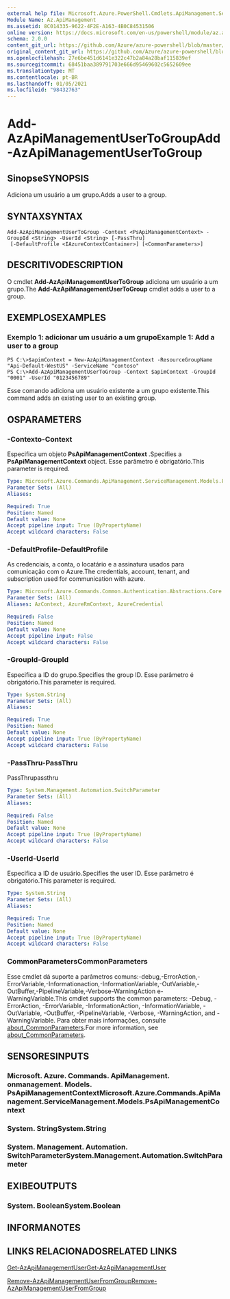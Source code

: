 ```yaml
---
external help file: Microsoft.Azure.PowerShell.Cmdlets.ApiManagement.ServiceManagement.dll-Help.xml
Module Name: Az.ApiManagement
ms.assetid: 8C014335-9622-4F2E-A163-4B0C84531506
online version: https://docs.microsoft.com/en-us/powershell/module/az.apimanagement/add-azapimanagementusertogroup
schema: 2.0.0
content_git_url: https://github.com/Azure/azure-powershell/blob/master/src/ApiManagement/ApiManagement/help/Add-AzApiManagementUserToGroup.md
original_content_git_url: https://github.com/Azure/azure-powershell/blob/master/src/ApiManagement/ApiManagement/help/Add-AzApiManagementUserToGroup.md
ms.openlocfilehash: 27e6be451d6141e322c47b2a84a28baf115839ef
ms.sourcegitcommit: 68451baa389791703e666d95469602c5652609ee
ms.translationtype: MT
ms.contentlocale: pt-BR
ms.lasthandoff: 01/05/2021
ms.locfileid: "98432763"
---
```

# <span data-ttu-id="c44b5-101">Add-AzApiManagementUserToGroup</span><span class="sxs-lookup"><span data-stu-id="c44b5-101">Add-AzApiManagementUserToGroup</span></span>

## <span data-ttu-id="c44b5-102">Sinopse</span><span class="sxs-lookup"><span data-stu-id="c44b5-102">SYNOPSIS</span></span>
<span data-ttu-id="c44b5-103">Adiciona um usuário a um grupo.</span><span class="sxs-lookup"><span data-stu-id="c44b5-103">Adds a user to a group.</span></span>

## <span data-ttu-id="c44b5-104">SYNTAX</span><span class="sxs-lookup"><span data-stu-id="c44b5-104">SYNTAX</span></span>

```
Add-AzApiManagementUserToGroup -Context <PsApiManagementContext> -GroupId <String> -UserId <String> [-PassThru]
 [-DefaultProfile <IAzureContextContainer>] [<CommonParameters>]
```

## <span data-ttu-id="c44b5-105">DESCRITIVO</span><span class="sxs-lookup"><span data-stu-id="c44b5-105">DESCRIPTION</span></span>
<span data-ttu-id="c44b5-106">O cmdlet **Add-AzApiManagementUserToGroup** adiciona um usuário a um grupo.</span><span class="sxs-lookup"><span data-stu-id="c44b5-106">The **Add-AzApiManagementUserToGroup** cmdlet adds a user to a group.</span></span>

## <span data-ttu-id="c44b5-107">EXEMPLOS</span><span class="sxs-lookup"><span data-stu-id="c44b5-107">EXAMPLES</span></span>

### <span data-ttu-id="c44b5-108">Exemplo 1: adicionar um usuário a um grupo</span><span class="sxs-lookup"><span data-stu-id="c44b5-108">Example 1: Add a user to a group</span></span>
```
PS C:\>$apimContext = New-AzApiManagementContext -ResourceGroupName "Api-Default-WestUS" -ServiceName "contoso"
PS C:\>Add-AzApiManagementUserToGroup -Context $apimContext -GroupId "0001" -UserId "0123456789"
```

<span data-ttu-id="c44b5-109">Esse comando adiciona um usuário existente a um grupo existente.</span><span class="sxs-lookup"><span data-stu-id="c44b5-109">This command adds an existing user to an existing group.</span></span>

## <span data-ttu-id="c44b5-110">OS</span><span class="sxs-lookup"><span data-stu-id="c44b5-110">PARAMETERS</span></span>

### <span data-ttu-id="c44b5-111">-Contexto</span><span class="sxs-lookup"><span data-stu-id="c44b5-111">-Context</span></span>
<span data-ttu-id="c44b5-112">Especifica um objeto **PsApiManagementContext** .</span><span class="sxs-lookup"><span data-stu-id="c44b5-112">Specifies a **PsApiManagementContext** object.</span></span>
<span data-ttu-id="c44b5-113">Esse parâmetro é obrigatório.</span><span class="sxs-lookup"><span data-stu-id="c44b5-113">This parameter is required.</span></span>

```yaml
Type: Microsoft.Azure.Commands.ApiManagement.ServiceManagement.Models.PsApiManagementContext
Parameter Sets: (All)
Aliases:

Required: True
Position: Named
Default value: None
Accept pipeline input: True (ByPropertyName)
Accept wildcard characters: False
```

### <span data-ttu-id="c44b5-114">-DefaultProfile</span><span class="sxs-lookup"><span data-stu-id="c44b5-114">-DefaultProfile</span></span>
<span data-ttu-id="c44b5-115">As credenciais, a conta, o locatário e a assinatura usados para comunicação com o Azure.</span><span class="sxs-lookup"><span data-stu-id="c44b5-115">The credentials, account, tenant, and subscription used for communication with azure.</span></span>

```yaml
Type: Microsoft.Azure.Commands.Common.Authentication.Abstractions.Core.IAzureContextContainer
Parameter Sets: (All)
Aliases: AzContext, AzureRmContext, AzureCredential

Required: False
Position: Named
Default value: None
Accept pipeline input: False
Accept wildcard characters: False
```

### <span data-ttu-id="c44b5-116">-GroupId</span><span class="sxs-lookup"><span data-stu-id="c44b5-116">-GroupId</span></span>
<span data-ttu-id="c44b5-117">Especifica a ID do grupo.</span><span class="sxs-lookup"><span data-stu-id="c44b5-117">Specifies the group ID.</span></span>
<span data-ttu-id="c44b5-118">Esse parâmetro é obrigatório.</span><span class="sxs-lookup"><span data-stu-id="c44b5-118">This parameter is required.</span></span>

```yaml
Type: System.String
Parameter Sets: (All)
Aliases:

Required: True
Position: Named
Default value: None
Accept pipeline input: True (ByPropertyName)
Accept wildcard characters: False
```

### <span data-ttu-id="c44b5-119">-PassThru</span><span class="sxs-lookup"><span data-stu-id="c44b5-119">-PassThru</span></span>
<span data-ttu-id="c44b5-120">PassThru</span><span class="sxs-lookup"><span data-stu-id="c44b5-120">passthru</span></span>

```yaml
Type: System.Management.Automation.SwitchParameter
Parameter Sets: (All)
Aliases:

Required: False
Position: Named
Default value: None
Accept pipeline input: True (ByPropertyName)
Accept wildcard characters: False
```

### <span data-ttu-id="c44b5-121">-UserId</span><span class="sxs-lookup"><span data-stu-id="c44b5-121">-UserId</span></span>
<span data-ttu-id="c44b5-122">Especifica a ID de usuário.</span><span class="sxs-lookup"><span data-stu-id="c44b5-122">Specifies the user ID.</span></span>
<span data-ttu-id="c44b5-123">Esse parâmetro é obrigatório.</span><span class="sxs-lookup"><span data-stu-id="c44b5-123">This parameter is required.</span></span>

```yaml
Type: System.String
Parameter Sets: (All)
Aliases:

Required: True
Position: Named
Default value: None
Accept pipeline input: True (ByPropertyName)
Accept wildcard characters: False
```

### <span data-ttu-id="c44b5-124">CommonParameters</span><span class="sxs-lookup"><span data-stu-id="c44b5-124">CommonParameters</span></span>
<span data-ttu-id="c44b5-125">Esse cmdlet dá suporte a parâmetros comuns:-debug,-ErrorAction,-ErrorVariable,-Informationaction,-InformationVariable,-OutVariable,-OutBuffer,-PipelineVariable,-Verbose-WarningAction e-WarningVariable.</span><span class="sxs-lookup"><span data-stu-id="c44b5-125">This cmdlet supports the common parameters: -Debug, -ErrorAction, -ErrorVariable, -InformationAction, -InformationVariable, -OutVariable, -OutBuffer, -PipelineVariable, -Verbose, -WarningAction, and -WarningVariable.</span></span> <span data-ttu-id="c44b5-126">Para obter mais informações, consulte [about_CommonParameters](http://go.microsoft.com/fwlink/?LinkID=113216).</span><span class="sxs-lookup"><span data-stu-id="c44b5-126">For more information, see [about_CommonParameters](http://go.microsoft.com/fwlink/?LinkID=113216).</span></span>

## <span data-ttu-id="c44b5-127">SENSORES</span><span class="sxs-lookup"><span data-stu-id="c44b5-127">INPUTS</span></span>

### <span data-ttu-id="c44b5-128">Microsoft. Azure. Commands. ApiManagement. onmanagement. Models. PsApiManagementContext</span><span class="sxs-lookup"><span data-stu-id="c44b5-128">Microsoft.Azure.Commands.ApiManagement.ServiceManagement.Models.PsApiManagementContext</span></span>

### <span data-ttu-id="c44b5-129">System. String</span><span class="sxs-lookup"><span data-stu-id="c44b5-129">System.String</span></span>

### <span data-ttu-id="c44b5-130">System. Management. Automation. SwitchParameter</span><span class="sxs-lookup"><span data-stu-id="c44b5-130">System.Management.Automation.SwitchParameter</span></span>

## <span data-ttu-id="c44b5-131">EXIBE</span><span class="sxs-lookup"><span data-stu-id="c44b5-131">OUTPUTS</span></span>

### <span data-ttu-id="c44b5-132">System. Boolean</span><span class="sxs-lookup"><span data-stu-id="c44b5-132">System.Boolean</span></span>

## <span data-ttu-id="c44b5-133">INFORMA</span><span class="sxs-lookup"><span data-stu-id="c44b5-133">NOTES</span></span>

## <span data-ttu-id="c44b5-134">LINKS RELACIONADOS</span><span class="sxs-lookup"><span data-stu-id="c44b5-134">RELATED LINKS</span></span>

[<span data-ttu-id="c44b5-135">Get-AzApiManagementUser</span><span class="sxs-lookup"><span data-stu-id="c44b5-135">Get-AzApiManagementUser</span></span>](./Get-AzApiManagementUser.md)

[<span data-ttu-id="c44b5-136">Remove-AzApiManagementUserFromGroup</span><span class="sxs-lookup"><span data-stu-id="c44b5-136">Remove-AzApiManagementUserFromGroup</span></span>](./Remove-AzApiManagementUserFromGroup.md)


